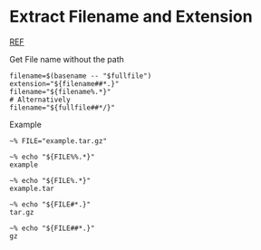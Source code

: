 # Extract Filename and Extension  
[REF](https://stackoverflow.com/questions/965053/extract-filename-and-extension-in-bash)

Get File name without the path  
```
filename=$(basename -- "$fullfile")
extension="${filename##*.}"
filename="${filename%.*}"
# Alternatively
filename="${fullfile##*/}"
```

Example  
```
~% FILE="example.tar.gz"

~% echo "${FILE%%.*}"
example

~% echo "${FILE%.*}"
example.tar

~% echo "${FILE#*.}"
tar.gz

~% echo "${FILE##*.}"
gz
```
